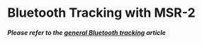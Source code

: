 # Bluetooth Tracking with MSR-2

##### Please refer to the [general Bluetooth tracking](https://wiki.apolloautomation.cloud/books/general/page/bluetooth-tracking "Bluetooth Tracking") article